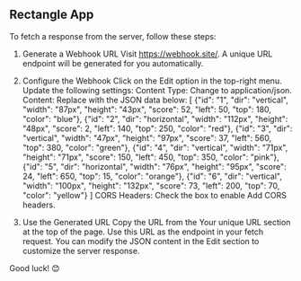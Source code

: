 ## Rectangle App

To fetch a response from the server, follow these steps:

1. Generate a Webhook URL
	Visit https://webhook.site/.
	A unique URL endpoint will be generated for you automatically.
	
2. Configure the Webhook
	Click on the Edit option in the top-right menu.
	Update the following settings:
		Content Type: Change to application/json.
		Content: Replace with the JSON data below:
	[
    		{"id": "1", "dir": "vertical", "width": "87px", "height": "43px", "score": 52, "left": 50, "top": 180, "color": "blue"},
    		{"id": "2", "dir": "horizontal", "width": "112px", "height": "48px", "score": 2, "left": 140, "top": 250, "color": "red"},
    		{"id": "3", "dir": "vertical", "width": "47px", "height": "97px", "score": 37, "left": 560, "top": 380, "color": "green"},
   		{"id": "4", "dir": "vertical", "width": "71px", "height": "71px", "score": 150, "left": 450, "top": 350, "color": "pink"},
    		{"id": "5", "dir": "horizontal", "width": "76px", "height": "95px", "score": 24, "left": 650, "top": 15, "color": "orange"},
    		{"id": "6", "dir": "vertical", "width": "100px", "height": "132px", "score": 73, "left": 200, "top": 70, "color": "yellow"}
	]
	CORS Headers: Check the box to enable Add CORS headers.

3. Use the Generated URL
	Copy the URL from the Your unique URL section at the top of the page.
	Use this URL as the endpoint in your fetch request.
	You can modify the JSON content in the Edit section to customize the server response.
	
Good luck! 😊
